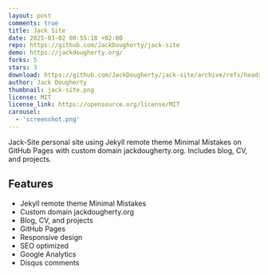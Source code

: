 ```yaml
---
layout: post
comments: true
title: Jack Site
date: 2025-03-02 00:55:18 +02:00
repo: https://github.com/JackDougherty/jack-site
demo: https://jackdougherty.org/
forks: 5
stars: 3
download: https://github.com/JackDougherty/jack-site/archive/refs/heads/master.zip
author: Jack Dougherty
thumbnail: jack-site.png
license: MIT
license_link: https://opensource.org/license/MIT
carousel:
  - 'screenshot.png'
---
```


Jack-Site personal site using Jekyll remote theme Minimal Mistakes on GitHub Pages with custom domain jackdougherty.org. Includes blog, CV, and projects.

## Features

- Jekyll remote theme Minimal Mistakes
- Custom domain jackdougherty.org
- Blog, CV, and projects
- GitHub Pages
- Responsive design
- SEO optimized
- Google Analytics
- Disqus comments
